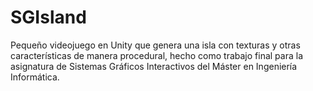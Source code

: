 # SGIsland
Pequeño videojuego en Unity que genera una isla con texturas y otras características de manera procedural, hecho como trabajo final para la asignatura de Sistemas Gráficos Interactivos del Máster en Ingeniería Informática.
